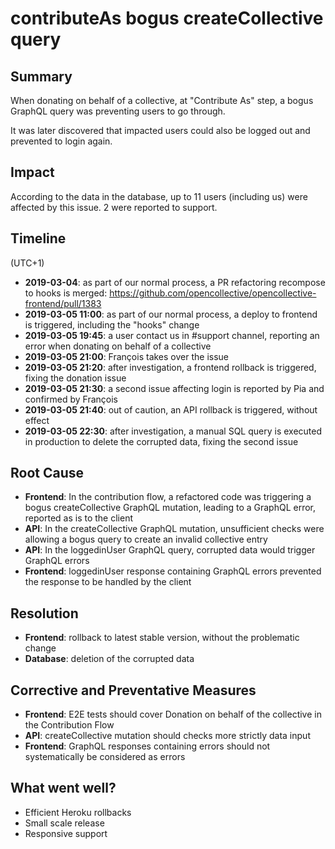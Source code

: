contributeAs bogus createCollective query
=========================================

Summary
-------

When donating on behalf of a collective, at "Contribute As" step, a bogus GraphQL query was preventing users to go through.

It was later discovered that impacted users could also be logged out and prevented to login again.

Impact
------

According to the data in the database, up to 11 users (including us) were affected by this issue. 2 were reported to support.

Timeline
--------

(UTC+1)

- **2019-03-04**:
  as part of our normal process, a PR refactoring recompose to hooks is merged:
  https://github.com/opencollective/opencollective-frontend/pull/1383
- **2019-03-05 11:00**:
  as part of our normal process, a deploy to frontend is triggered, including the "hooks" change
- **2019-03-05 19:45**:
  a user contact us in #support channel, reporting an error when donating on behalf of a collective
- **2019-03-05 21:00**:
  François takes over the issue
- **2019-03-05 21:20**:
  after investigation, a frontend rollback is triggered, fixing the donation issue
- **2019-03-05 21:30**:
  a second issue affecting login is reported by Pia and confirmed by François
- **2019-03-05 21:40**:
  out of caution, an API rollback is triggered, without effect
- **2019-03-05 22:30**:
  after investigation, a manual SQL query is executed in production to delete the corrupted data, fixing the second issue

Root Cause
----------

- **Frontend**: In the contribution flow, a refactored code was triggering a bogus createCollective GraphQL mutation, leading to a GraphQL error, reported as is to the client
- **API**: In the createCollective GraphQL mutation, unsufficient checks were allowing a bogus query to create an invalid collective entry
- **API**: In the loggedinUser GraphQL query, corrupted data would trigger GraphQL errors
- **Frontend**: loggedinUser response containing GraphQL errors prevented the response to be handled by the client

Resolution
----------

- **Frontend**: rollback to latest stable version, without the problematic change
- **Database**: deletion of the corrupted data

Corrective and Preventative Measures
------------------------------------

- **Frontend**: E2E tests should cover Donation on behalf of the collective in the Contribution Flow
- **API**: createCollective mutation should checks more strictly data input
- **Frontend**: GraphQL responses containing errors should not systematically be considered as errors

What went well?
---------------

- Efficient Heroku rollbacks
- Small scale release
- Responsive support
